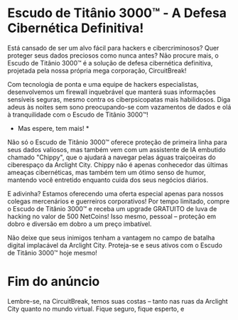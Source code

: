 # Escudo de Titânio 3000™ - A Defesa Cibernética Definitiva!

Está cansado de ser um alvo fácil para hackers e cibercriminosos? Quer proteger seus dados preciosos como nunca antes? Não procure mais, o Escudo de Titânio 3000™ é a solução de defesa cibernética definitiva, projetada pela nossa própria mega corporação, CircuitBreak!

Com tecnologia de ponta e uma equipe de hackers especialistas, desenvolvemos um firewall inquebrável que manterá suas informações sensíveis seguras, mesmo contra os ciberpsicopatas mais habilidosos. Diga adeus às noites sem sono preocupando-se com vazamentos de dados e olá à tranquilidade com o Escudo de Titânio 3000™!

- Mas espere, tem mais! \*

Não só o Escudo de Titânio 3000™ oferece proteção de primeira linha para seus dados valiosos, mas também vem com um assistente de IA embutido chamado "Chippy", que o ajudará a navegar pelas águas traiçoeiras do ciberespaço da Arclight City. Chippy não é apenas conhecedor das últimas ameaças cibernéticas, mas também tem um ótimo senso de humor, mantendo você entretido enquanto cuida dos seus negócios diários.

E adivinha? Estamos oferecendo uma oferta especial apenas para nossos colegas mercenários e guerreiros corporativos! Por tempo limitado, compre o Escudo de Titânio 3000™ e receba um upgrade GRATUITO de luva de hacking no valor de 500 NetCoins! Isso mesmo, pessoal – proteção em dobro e diversão em dobro a um preço imbatível.

Não deixe que seus inimigos tenham a vantagem no campo de batalha digital implacável da Arclight City. Proteja-se e seus ativos com o Escudo de Titânio 3000™ hoje mesmo!

# Fim do anúncio

Lembre-se, na CircuitBreak, temos suas costas – tanto nas ruas da Arclight City quanto no mundo virtual. Fique seguro, fique esperto, e
